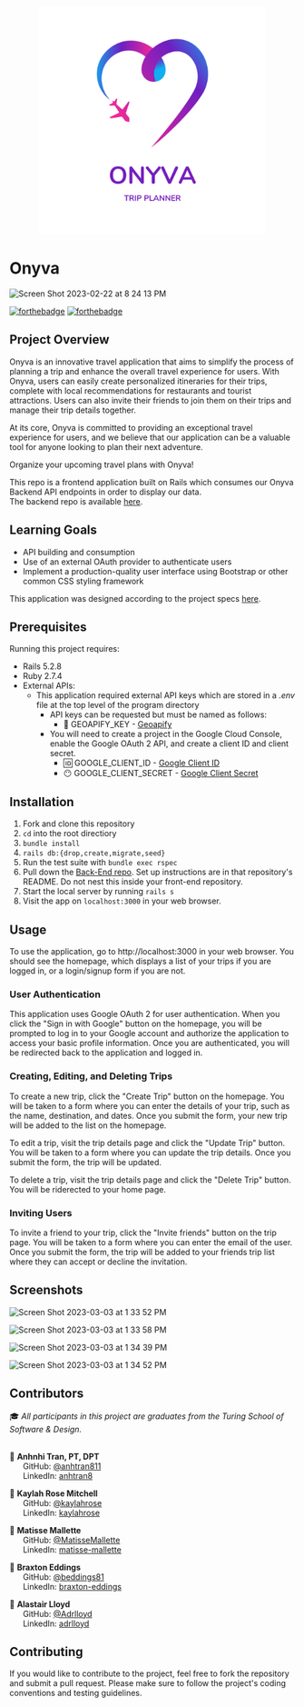<div id="header" align="center">
<img src="src/assets/onyva_logo.png" alt="onyva logo" width="400" height="auto" />
</div>

# Onyva
<img width="670" alt="Screen Shot 2023-02-22 at 8 24 13 PM" src="https://user-images.githubusercontent.com/111713452/220821040-f3bcdb59-f940-4916-8e06-45b74dfbb9ee.png">

[![forthebadge](http://forthebadge.com/images/badges/made-with-ruby.svg)](http://forthebadge.com)
[![forthebadge](https://forthebadge.com/images/badges/built-with-love.svg)](https://forthebadge.com)

## Project Overview

Onyva is an innovative travel application that aims to simplify the process of planning a trip and enhance the overall travel experience for users. With Onyva, users can easily create personalized itineraries for their trips, complete with local recommendations for restaurants and tourist attractions. Users can also invite their friends to join them on their trips and manage their trip details together.

At its core, Onyva is committed to providing an exceptional travel experience for users, and we believe that our application can be a valuable tool for anyone looking to plan their next adventure.

Organize your upcoming travel plans with Onyva! 

This repo is a frontend application built on Rails which consumes our Onyva Backend API endpoints in order to display our data. <br>
The backend repo is available [here](https://github.com/On-y-va/onyva_be).

## Learning Goals
- API building and consumption
- Use of an external OAuth provider to authenticate users
- Implement a production-quality user interface using Bootstrap or other common CSS styling framework

This application was designed according to the project specs [here](https://backend.turing.edu/module3/projects/consultancy/).

## Prerequisites
Running this project requires:
- Rails 5.2.8
- Ruby 2.7.4
- External APIs:
  - This application required external API keys which are stored in a <i>.env</i> file at the top level of the program directory
    - API keys can be requested but must be named as follows:
      - :round_pushpin: GEOAPIFY_KEY - [Geoapify](https://myprojects.geoapify.com/projects)
    - You will need to create a project in the Google Cloud Console, enable the Google OAuth 2 API, and create a client ID and client secret.
      - :id: GOOGLE_CLIENT_ID - [Google Client ID](https://developers.google.com/identity/oauth2/web/guides/get-google-api-clientid)
      - :no_mouth: GOOGLE_CLIENT_SECRET - [Google Client Secret](https://developers.google.com/identity/oauth2/web/guides/get-google-api-clientid)

## Installation

1. Fork and clone this repository
2. `cd` into the root directiory
3. `bundle install`
4. `rails db:{drop,create,migrate,seed}`
5. Run the test suite with `bundle exec rspec`
6. Pull down the [Back-End repo](https://github.com/On-y-va/onyva_be). Set up instructions are in that repository's README. Do not nest this inside your front-end repository.
7. Start the local server by running `rails s`
8. Visit the app on `localhost:3000` in your web browser.

## Usage
To use the application, go to http://localhost:3000 in your web browser. You should see the homepage, which displays a list of your trips if you are logged in, or a login/signup form if you are not.

### User Authentication
This application uses Google OAuth 2 for user authentication. When you click the "Sign in with Google" button on the homepage, you will be prompted to log in to your Google account and authorize the application to access your basic profile information. Once you are authenticated, you will be redirected back to the application and logged in.

### Creating, Editing, and Deleting Trips
To create a new trip, click the "Create Trip" button on the homepage. You will be taken to a form where you can enter the details of your trip, such as the name, destination, and dates. Once you submit the form, your new trip will be added to the list on the homepage.

To edit a trip, visit the trip details page and click the "Update Trip" button. You will be taken to a form where you can update the trip details. Once you submit the form, the trip will be updated.

To delete a trip, visit the trip details page and click the "Delete Trip" button. You will be riderected to your home page. 

### Inviting Users
To invite a friend to your trip, click the "Invite friends" button on the trip page. You will be taken to a form where you can enter the email of the user. Once you submit the form, the trip will be added to your friends trip list where they can accept or decline the invitation.

## Screenshots


![Screen Shot 2023-03-03 at 1 33 52 PM](https://user-images.githubusercontent.com/111713452/222833644-2e914bdc-b952-4842-bd78-dcd843887ffe.png)

![Screen Shot 2023-03-03 at 1 33 58 PM](https://user-images.githubusercontent.com/111713452/222833818-5fce5064-ca1f-4a6c-9b8a-c91f907684f5.png)


![Screen Shot 2023-03-03 at 1 34 39 PM](https://user-images.githubusercontent.com/111713452/222833858-3d1aa39f-8496-4695-b1e9-b706bcc5ef87.png)

![Screen Shot 2023-03-03 at 1 34 52 PM](https://user-images.githubusercontent.com/111713452/222833887-1c4c0ca2-c295-49c9-8a1b-0d02af28d1cb.png)


## Contributors

:mortar_board: <i>All participants in this project are graduates from the Turing School of Software & Design.</i> <br> <br>
  
:woman: <b>Anhnhi Tran, PT, DPT</b> <br>
&nbsp;&nbsp;&nbsp;&nbsp;&nbsp; GitHub: <a href="https://github.com/anhtran811">@anhtran811</a> <br>
&nbsp;&nbsp;&nbsp;&nbsp;&nbsp; LinkedIn: <a href="https://www.linkedin.com/in/anhtran8/">anhtran8</a> <br>

:woman: <b>Kaylah Rose Mitchell</b> <br>
&nbsp;&nbsp;&nbsp;&nbsp;&nbsp; GitHub: <a href="https://github.com/kaylahrose">@kaylahrose</a> <br>
&nbsp;&nbsp;&nbsp;&nbsp;&nbsp; LinkedIn: <a href="https://www.linkedin.com/in/kaylahrose/">kaylahrose</a> <br>

:boy: <b>Matisse Mallette</b> <br>
&nbsp;&nbsp;&nbsp;&nbsp;&nbsp; GitHub: <a href="https://github.com/MatisseMallette">@MatisseMallette</a> <br>
&nbsp;&nbsp;&nbsp;&nbsp;&nbsp; LinkedIn: <a href="https://www.linkedin.com/in/matisse-mallette/">matisse-mallette</a> <br>

:boy: <b>Braxton Eddings</b> <br>
&nbsp;&nbsp;&nbsp;&nbsp;&nbsp; GitHub: <a href="https://github.com/beddings81">@beddings81</a> <br>
&nbsp;&nbsp;&nbsp;&nbsp;&nbsp; LinkedIn: <a href="https://www.linkedin.com/in/braxton-eddings/">braxton-eddings</a> <br>

:boy: <b>Alastair Lloyd</b> <br>
&nbsp;&nbsp;&nbsp;&nbsp;&nbsp; GitHub: <a href="https://github.com/Adrlloyd">@Adrlloyd</a> <br>
&nbsp;&nbsp;&nbsp;&nbsp;&nbsp; LinkedIn: <a href="https://www.linkedin.com/in/adrlloyd/">adrlloyd</a> <br>

## Contributing
If you would like to contribute to the project, feel free to fork the repository and submit a pull request. Please make sure to follow the project's coding conventions and testing guidelines.
